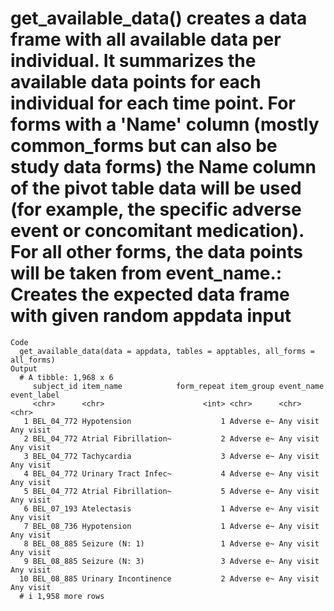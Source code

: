 # get_available_data() creates a data frame with all available data per individual. It summarizes the available data points for each individual for each time point. For forms with a 'Name' column (mostly common_forms but can also be study data forms) the Name column of the pivot table data will be used (for example, the specific adverse event or concomitant medication). For all other forms, the data points will be taken from event_name.: Creates the expected data frame with given random appdata input

    Code
      get_available_data(data = appdata, tables = apptables, all_forms = all_forms)
    Output
      # A tibble: 1,968 x 6
         subject_id item_name            form_repeat item_group event_name event_label
         <chr>      <chr>                      <int> <chr>      <chr>      <chr>      
       1 BEL_04_772 Hypotension                    1 Adverse e~ Any visit  Any visit  
       2 BEL_04_772 Atrial Fibrillation~           2 Adverse e~ Any visit  Any visit  
       3 BEL_04_772 Tachycardia                    3 Adverse e~ Any visit  Any visit  
       4 BEL_04_772 Urinary Tract Infec~           4 Adverse e~ Any visit  Any visit  
       5 BEL_04_772 Atrial Fibrillation~           5 Adverse e~ Any visit  Any visit  
       6 BEL_07_193 Atelectasis                    1 Adverse e~ Any visit  Any visit  
       7 BEL_08_736 Hypotension                    1 Adverse e~ Any visit  Any visit  
       8 BEL_08_885 Seizure (N: 1)                 1 Adverse e~ Any visit  Any visit  
       9 BEL_08_885 Seizure (N: 3)                 3 Adverse e~ Any visit  Any visit  
      10 BEL_08_885 Urinary Incontinence           2 Adverse e~ Any visit  Any visit  
      # i 1,958 more rows

